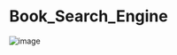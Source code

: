 # Book_Search_Engine

![image](https://user-images.githubusercontent.com/93796754/197298814-5a7a2891-712f-4f89-9b8a-9f87aed7c29b.png)
